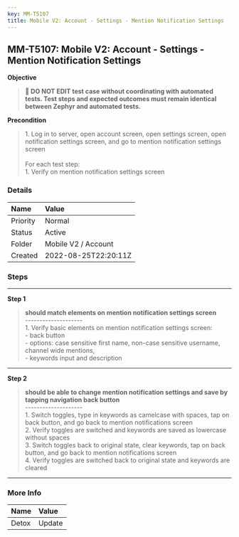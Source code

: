 ```yaml
---
key: MM-T5107
title: Mobile V2: Account - Settings - Mention Notification Settings
---
```


## MM-T5107: Mobile V2: Account - Settings - Mention Notification Settings

**Objective**

> <article><strong>🛑 DO NOT EDIT test case without coordinating with automated tests. Test steps and expected outcomes must remain identical between Zephyr and automated tests.</strong></article>

**Precondition**

> <article>1. Log in to server, open account screen, open settings screen, open notification settings screen, and go to mention notification settings screen<br /><br />For each test step:<br />1. Verify on mention notification settings screen</article>

### Details

| Name     | Value                |
| :------- | :------------------- |
| Priority | Normal               |
| Status   | Active               |
| Folder   | Mobile V2 / Account  |
| Created  | 2022-08-25T22:20:11Z |

### Steps

<hr/>

**Step 1**

> <article><strong>should match elements on mention notification settings screen</strong><br />--------------------<br />1. Verify basic elements on mention notification settings screen:<br />- back button<br />- options: case sensitive first name, non-case sensitive username, channel wide mentions,<br />- keywords input and description</article>

<hr/>

**Step 2**

> <article><strong>should be able to change mention notification settings and save by tapping navigation back button</strong><br />--------------------<br />1. Switch toggles, type in keywords as camelcase with spaces, tap on back button, and go back to mention notifications screen<br />2. Verify toggles are switched and keywords are saved as lowercase without spaces<br />3. Switch toggles back to original state, clear keywords, tap on back button, and go back to mention notifications screen<br />4. Verify toggles are switched back to original state and keywords are cleared</article>

<hr/>

### More Info

| Name  | Value  |
| :---- | :----- |
| Detox | Update |
